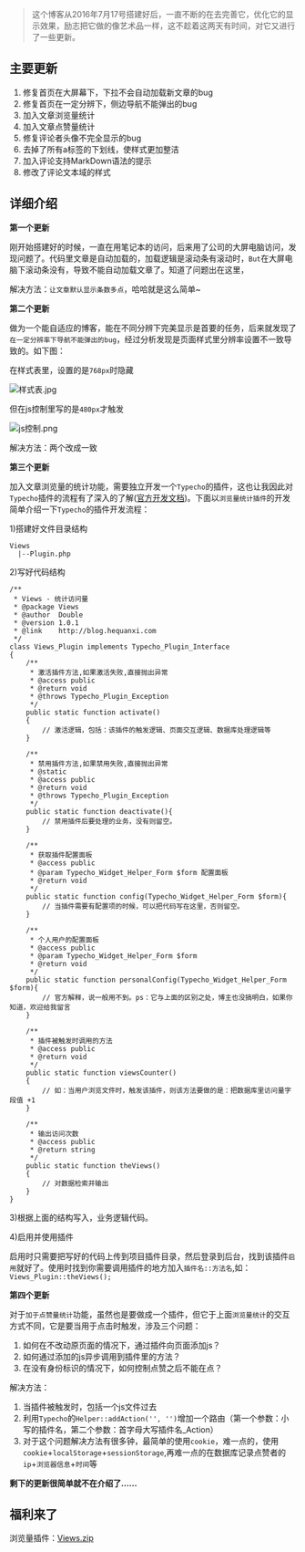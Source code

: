 > 这个博客从2016年7月17号搭建好后，一直不断的在去完善它，优化它的显示效果，励志把它做的像艺术品一样，这不趁着这两天有时间，对它又进行了一些更新。

## 主要更新

1. 修复首页在大屏幕下，下拉不会自动加载新文章的bug
2. 修复首页在一定分辨下，侧边导航不能弹出的bug
3. 加入文章浏览量统计
4. 加入文章点赞量统计
5. 修复评论者头像不完全显示的bug
6. 去掉了所有a标签的下划线，使样式更加整洁
7. 加入评论支持MarkDown语法的提示
8. 修改了评论文本域的样式

## 详细介绍

**第一个更新**

刚开始搭建好的时候，一直在用笔记本的访问，后来用了公司的大屏电脑访问，发现问题了。代码里文章是自动加载的，加载逻辑是滚动条有滚动时，`But`在大屏电脑下滚动条没有，导致不能自动加载文章了。知道了问题出在这里，

解决方法：`让文章默认显示条数多点`，哈哈就是这么简单~

**第二个更新**

做为一个能自适应的博客，能在不同分辨下完美显示是首要的任务，后来就发现了`在一定分辨率下导航不能弹出的bug`，经过分析发现是页面样式里分辨率设置不一致导致的。如下图：

在样式表里，设置的是`768px`时隐藏

![样式表.jpg][2]

但在js控制里写的是`480px`才触发

![js控制.png][3]

解决方法：两个改成一致

**第三个更新**

加入文章浏览量的统计功能，需要独立开发一个`Typecho`的插件，这也让我因此对`Typecho`插件的流程有了深入的了解([官方开发文档][4])。下面以`浏览量统计插件`的开发简单介绍一下`Typecho`的插件开发流程：

1)搭建好文件目录结构

    Views
      |--Plugin.php

2)写好代码结构

    /**
     * Views - 统计访问量
     * @package Views
     * @author  Double
     * @version 1.0.1
     * @link    http://blog.hequanxi.com
     */
    class Views_Plugin implements Typecho_Plugin_Interface
    {
        /**
         * 激活插件方法,如果激活失败,直接抛出异常
         * @access public
         * @return void
         * @throws Typecho_Plugin_Exception
         */
        public static function activate()
        {
            // 激活逻辑，包括：该插件的触发逻辑、页面交互逻辑、数据库处理逻辑等
        }

        /**
         * 禁用插件方法,如果禁用失败,直接抛出异常
         * @static
         * @access public
         * @return void
         * @throws Typecho_Plugin_Exception
         */
        public static function deactivate(){
            // 禁用插件后要处理的业务，没有则留空。
        }

        /**
         * 获取插件配置面板
         * @access public
         * @param Typecho_Widget_Helper_Form $form 配置面板
         * @return void
         */
        public static function config(Typecho_Widget_Helper_Form $form){
            // 当插件需要有配置项的时候，可以把代码写在这里，否则留空。
        }

        /**
         * 个人用户的配置面板
         * @access public
         * @param Typecho_Widget_Helper_Form $form
         * @return void
         */
        public static function personalConfig(Typecho_Widget_Helper_Form $form){
            // 官方解释，说一般用不到。ps：它与上面的区别之处，博主也没搞明白，如果你知道，欢迎给我留言
        }

        /**
         * 插件被触发时调用的方法
         * @access public
         * @return void
         */
        public static function viewsCounter()
        {
            // 如：当用户浏览文件时，触发该插件，则该方法要做的是：把数据库里访问量字段值 +1
        }

        /**
         * 输出访问次数
         * @access public
         * @return string
         */
        public static function theViews()
        {
            // 对数据检索并输出
        }
    }

3)根据上面的结构写入，业务逻辑代码。

4)启用并使用插件

启用时只需要把写好的代码上传到项目插件目录，然后登录到后台，找到该插件`启用`就好了。使用时找到你需要调用插件的地方加入`插件名::方法名`,如：`Views_Plugin::theViews();`

**第四个更新**

对于`加于点赞量统计`功能，虽然也是要做成一个插件，但它于上面`浏览量统计`的交互方式不同，它是要当用于点击时触发，涉及三个问题：

1. 如何在不改动原页面的情况下，通过插件向页面添加js？
2. 如何通过添加的js异步调用到插件里的方法？
3. 在没有身份标识的情况下，如何控制点赞之后不能在点？

解决方法：

1. 当插件被触发时，包括一个js文件过去
2. 利用`Typecho`的`Helper::addAction('', '')`增加一个路由（第一个参数：小写的插件名，第二个参数：首字母大写插件名_Action）
3. 对于这个问题解决方法有很多钟，最简单的使用`cookie`，难一点的，使用`cookie`+`localStorage`+`sessionStorage`,再难一点的在数据库记录点赞者的`ip`+`浏览器信息`+`时间`等

**剩下的更新很简单就不在介绍了……**

## 福利来了

浏览量插件：[Views.zip][1]


  [1]: http://blog.hequanxi.com/usr/uploads/2016/09/1880824373.zip
  [2]: http://blog.hequanxi.com/usr/uploads/2016/09/1884256830.jpg
  [3]: http://blog.hequanxi.com/usr/uploads/2016/09/773556263.png
  [4]: http://docs.typecho.org/plugins/hello-world